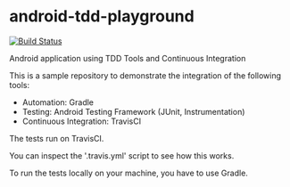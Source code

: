 android-tdd-playground
======================

[![Build Status](https://travis-ci.org/donnemartin/android-tdd-playground.svg?branch=master)](https://travis-ci.org/donnemartin/android-tdd-playground)

Android application using TDD Tools and Continuous Integration

This is a sample repository to demonstrate the integration of the following tools:

- Automation:             Gradle
- Testing:                Android Testing Framework (JUnit, Instrumentation)
- Continuous Integration: TravisCI

The tests run on TravisCI.

You can inspect the '.travis.yml' script to see how this works.

To run the tests locally on your machine, you have to use Gradle.
